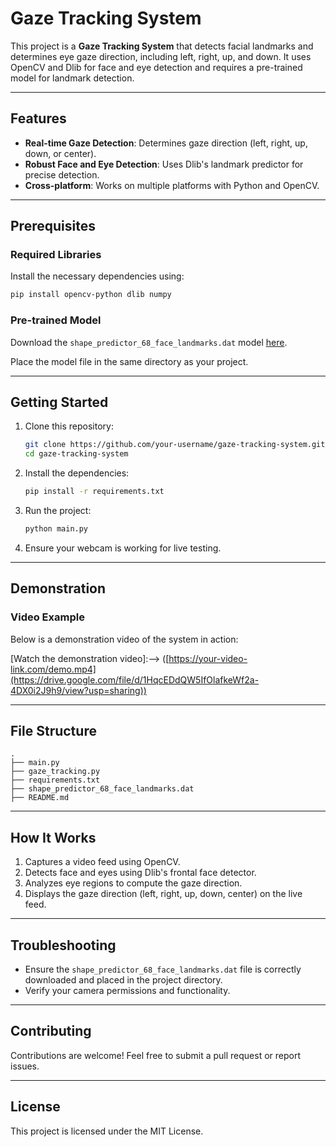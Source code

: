 # Gaze Tracking System

This project is a **Gaze Tracking System** that detects facial landmarks and determines eye gaze direction, including left, right, up, and down. It uses OpenCV and Dlib for face and eye detection and requires a pre-trained model for landmark detection.

---

## Features

- **Real-time Gaze Detection**: Determines gaze direction (left, right, up, down, or center).
- **Robust Face and Eye Detection**: Uses Dlib's landmark predictor for precise detection.
- **Cross-platform**: Works on multiple platforms with Python and OpenCV.

---

## Prerequisites

### Required Libraries

Install the necessary dependencies using:

```bash
pip install opencv-python dlib numpy
```

### Pre-trained Model

Download the `shape_predictor_68_face_landmarks.dat` model [here](https://github.com/davisking/dlib-models).

Place the model file in the same directory as your project.

---

## Getting Started

1. Clone this repository:
   ```bash
   git clone https://github.com/your-username/gaze-tracking-system.git
   cd gaze-tracking-system
   ```

2. Install the dependencies:
   ```bash
   pip install -r requirements.txt
   ```

3. Run the project:
   ```bash
   python main.py
   ```

4. Ensure your webcam is working for live testing.

---

## Demonstration

### Video Example

Below is a demonstration video of the system in action:

[Watch the demonstration video]:--> ([https://your-video-link.com/demo.mp4](https://drive.google.com/file/d/1HqcEDdQW5IfOlafkeWf2a-4DX0i2J9h9/view?usp=sharing))


---

## File Structure

```
.
├── main.py
├── gaze_tracking.py
├── requirements.txt
├── shape_predictor_68_face_landmarks.dat
├── README.md
```

---

## How It Works

1. Captures a video feed using OpenCV.
2. Detects face and eyes using Dlib's frontal face detector.
3. Analyzes eye regions to compute the gaze direction.
4. Displays the gaze direction (left, right, up, down, center) on the live feed.

---

## Troubleshooting

- Ensure the `shape_predictor_68_face_landmarks.dat` file is correctly downloaded and placed in the project directory.
- Verify your camera permissions and functionality.

---

## Contributing

Contributions are welcome! Feel free to submit a pull request or report issues.

---

## License

This project is licensed under the MIT License.
